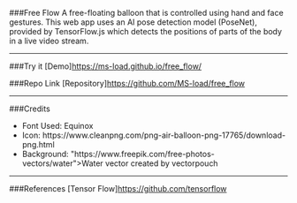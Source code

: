 ###Free Flow
A free-floating balloon that is controlled using hand and face gestures. This web app uses an AI pose detection model (PoseNet), provided by TensorFlow.js which detects the positions of parts of the body in a live video stream.

***

###Try it
[Demo]https://ms-load.github.io/free_flow/

###Repo Link
[Repository]https://github.com/MS-load/free_flow

***

###Credits
<ul>
<li>Font Used: Equinox</li>
<li>Icon: https://www.cleanpng.com/png-air-balloon-png-17765/download-png.html</li>
<li>Background: "https://www.freepik.com/free-photos-vectors/water">Water vector created by vectorpouch </li>
</ul>

***

###References
[Tensor Flow]https://github.com/tensorflow

